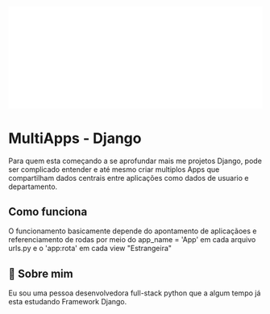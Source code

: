 
<img src="/core/static/img/logo/logo.svg">

# MultiApps - Django

Para quem esta começando a se aprofundar mais me projetos Django, pode ser complicado entender e até mesmo criar multiplos Apps que compartilham dados centrais entre aplicações como dados de usuario e departamento.

## Como funciona

O funcionamento basicamente depende do apontamento de aplicaçãoes e referenciamento de rodas por meio do app_name = 'App' em cada arquivo urls.py e o 'app:rota' em cada view "Estrangeira" 

## 🚀 Sobre mim
Eu sou uma pessoa desenvolvedora full-stack python que a algum tempo já esta estudando Framework Django.

